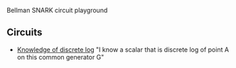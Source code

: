 Bellman SNARK circuit playground

## Circuits

* [Knowledge of discrete log](https://github.com/kilic/bellman-playground/blob/master/src/dl.rs) "I know a scalar that is discrete log of point A on this common generator G"